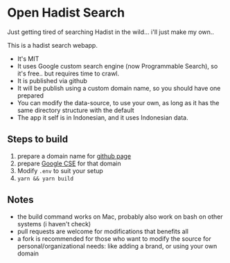 # Open Hadist Search

Just getting tired of searching Hadist in the wild... i'll just make my own..

This is a hadist search webapp.

- It's MIT
- It uses Google custom search engine (now Programmable Search), so it's free.. but requires time to crawl.
- It is published via github
- It will be publish using a custom domain name, so you should have one prepared
- You can modify the data-source, to use your own, as long as it has the same directory structure with the default
- The app it self is in Indonesian, and it uses Indonesian data.


## Steps to build

1. prepare a domain name for [github page](https://docs.github.com/en/pages/configuring-a-custom-domain-for-your-github-pages-site)
2. prepare [Google CSE](https://programmablesearchengine.google.com/about/) for that domain
2. Modify `.env` to suit your setup
3. `yarn && yarn build`


## Notes

- the build command works on Mac, probably also work on bash on other systems (i haven't check)
- pull requests are welcome for modifications that benefits all
- a fork is recommended for those who want to modify the source for personal/organizational needs: like adding a brand, or using your own domain
